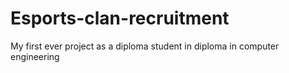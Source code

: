 # Esports-clan-recruitment
My first ever project as a diploma student in diploma in computer engineering
